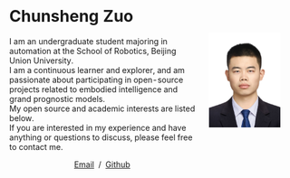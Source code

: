 <!DOCTYPE html>
<html lang="zh-CN">
<head>
    <meta http-equiv="Content-Type" content="text/html; charset=UTF-8">
    <title>Chunsheng Zuo</title>
    <meta name="author" content="Chunsheng Zuo">
    <meta name="viewport" content="width=device-width, initial-scale=1">
    <link rel="stylesheet" type="text/css" href="stylesheet.css">
</head>

<body>
  <table style="width:100%;max-width:800px;border:0px;border-spacing:0px;border-collapse:separate;margin-right:auto;margin-left:auto;">
    <tbody>
      <tr style="padding:0px">
        <td style="padding:0px">
          <table style="width:100%;border:0px;border-spacing:0px;border-collapse:separate;margin-right:auto;margin-left:auto;">
            <tbody>
              <tr style="padding:0px">
                <td style="padding:2.5%;width:70%;vertical-align:middle">
                  <p style="text-align:center">
                    <h1>Chunsheng Zuo</h1>
                  </p>
                  <p> 
                    I am an undergraduate student majoring in automation at the School of Robotics, Beijing Union University.<br>
                    I am a continuous learner and explorer, and am passionate about participating in open-source projects related to embodied intelligence and grand prognostic models.<br>
                    My open source and academic interests are listed below.<br>
                    If you are interested in my experience and have anything or questions to discuss, please feel free to contact me.
                  </p>
                  <p style="text-align:center">
                    <a href="mailto:z1273611131@163.com">Email</a> &nbsp;/&nbsp;
                    <a href="https://github.com/LinChentang">Github</a>
                  </p>
                </td>
                <td style="padding:2.5%;width:30%;max-width:40%">
                  <a href="/docs/images/ChunshengZuo.jpg">
                    <img class="profile-photo hoverZoomLink" alt="profile photo" src="/docs/images/ChunshengZuo.jpg">
                  </a>
                </td>
              </tr>
            </tbody>
          </table>
        </td>
      </tr>
    </tbody>
  </table>
</body>
</html>